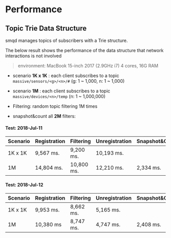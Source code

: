 # Performance

## Topic Trie Data Structure

smqd manages topics of subscribers with a Trie structure.

The below result shows the performance of the data structure that network interactions is not involved

> environment:  MacBook 15-inch 2017 (2.9GHz i7) 4 cores, 16G RAM

- scenario **1K x 1K** : each client subscribes to a topic `massive/sensors/<g>/<n>/#` (g: 1 ~ 1,000, n: 1 ~ 1,000)

- scenario **1M** : each client subscribes to a topic `massive/devices/<n>/temp` (n: 1 ~ 1,000,000)

- Filtering: random topic filtering 1M times

- snapshot&count all **2M** filters:

#### Test: 2018-Jul-11
| Scenario     | Registration | Filtering  | Unregistration | Snapshot&Count |
|--------------|--------------|------------|----------------|----------------|
|  1K x 1K     |  9,567 ms.   |  9,200 ms. |   10,193 ms.   |                |
|  1M          |  14,804 ms.  | 10,800 ms. |   12,210 ms.   |   2,334 ms.    |

#### Test: 2018-Jul-12

| Scenario      | Registration | Filtering  | Unregistration | Snapshot&Count |
|---------------|--------------|------------|----------------|----------------|
| 1K x 1K       |  9,953 ms.   | 8,662 ms.  |    5,165 ms.   |                |
| 1M            |  10,380 ms   | 8,747 ms.  |    4,747 ms.   |  2,408 ms.     |
